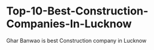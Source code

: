 # Top-10-Best-Construction-Companies-In-Lucknow
Ghar Banwao is best Construction company in Lucknow
